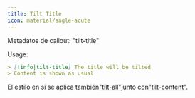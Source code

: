 ```yaml
---
title: Tilt Title
icon: material/angle-acute
---
```


Metadatos de callout: "tilt-title"

Usage:
```md
> [!info|tilt-title] The title will be tilted
> Content is shown as usual
```

El estilo en sí se aplica también["tilt-all"](。/combined-styling/page-17.md)junto con["tilt-content"](。/content-styling/page-7.md).